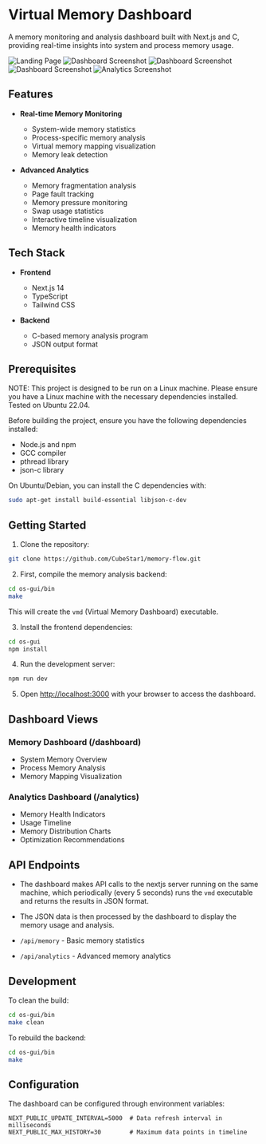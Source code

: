 # Virtual Memory Dashboard

A memory monitoring and analysis dashboard built with Next.js and C, providing real-time insights into system and process memory usage.

![Landing Page](./public/landing_2.png)
![Dashboard Screenshot](./public/dashboard_system_memory_3.png)
![Dashboard Screenshot](./public/dashboard_process_memory_2.png)
![Dashboard Screenshot](./public/dashboard_mapping_2.png)
![Analytics Screenshot](./public/analytics_3.png)

## Features

- **Real-time Memory Monitoring**
  - System-wide memory statistics
  - Process-specific memory analysis
  - Virtual memory mapping visualization
  - Memory leak detection

- **Advanced Analytics**
  - Memory fragmentation analysis
  - Page fault tracking
  - Memory pressure monitoring
  - Swap usage statistics
  - Interactive timeline visualization
  - Memory health indicators

## Tech Stack

- **Frontend**
  - Next.js 14
  - TypeScript
  - Tailwind CSS

- **Backend**
  - C-based memory analysis program
  - JSON output format

## Prerequisites

NOTE: This project is designed to be run on a Linux machine. Please ensure you have a Linux machine with the necessary dependencies installed. Tested on Ubuntu 22.04.

Before building the project, ensure you have the following dependencies installed:

- Node.js and npm 
- GCC compiler
- pthread library
- json-c library

On Ubuntu/Debian, you can install the C dependencies with:
```bash
sudo apt-get install build-essential libjson-c-dev
```

## Getting Started

1. Clone the repository:

```bash
git clone https://github.com/CubeStar1/memory-flow.git
```

2. First, compile the memory analysis backend:

```bash
cd os-gui/bin
make
```

This will create the `vmd` (Virtual Memory Dashboard) executable.

3. Install the frontend dependencies:

```bash
cd os-gui
npm install
```

4. Run the development server:

```bash
npm run dev
```

5. Open [http://localhost:3000](http://localhost:3000) with your browser to access the dashboard.

## Dashboard Views

### Memory Dashboard (/dashboard)
- System Memory Overview
- Process Memory Analysis
- Memory Mapping Visualization

### Analytics Dashboard (/analytics)
- Memory Health Indicators
- Usage Timeline
- Memory Distribution Charts
- Optimization Recommendations

## API Endpoints

- The dashboard makes API calls to the nextjs server running on the same machine, which periodically (every 5 seconds) runs the `vmd` executable and returns the results in JSON format. 
- The JSON data is then processed by the dashboard to display the memory usage and analysis.

- `/api/memory` - Basic memory statistics
- `/api/analytics` - Advanced memory analytics

## Development

To clean the build:
```bash
cd os-gui/bin
make clean
```

To rebuild the backend:
```bash
cd os-gui/bin
make
```

## Configuration

The dashboard can be configured through environment variables:

```
NEXT_PUBLIC_UPDATE_INTERVAL=5000  # Data refresh interval in milliseconds
NEXT_PUBLIC_MAX_HISTORY=30        # Maximum data points in timeline
```

